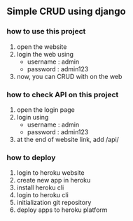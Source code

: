 ## Simple CRUD using django

### how to use this project
1. open the website
2. login the web using
    - username : admin 
    - password : admin123
3. now, you can CRUD with on the web

### how to check API on this project
1. open the login page
2. login using
    - username : admin 
    - password : admin123
3. at the end of website link, add /api/

### how to deploy
1. login to heroku website
2. create new app in heroku
3. install heroku cli
4. login to heroku cli
5. initialization git repository
6. deploy apps to heroku platform